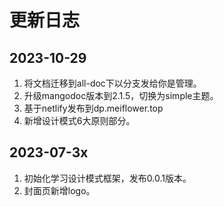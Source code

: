 # 更新日志

## 2023-10-29
1. 将文档迁移到all-doc下以分支发给你是管理。
2. 升级mangodoc版本到2.1.5，切换为simple主题。
3. 基于netlify发布到dp.meiflower.top
4. 新增设计模式6大原则部分。

## 2023-07-3x
1. 初始化学习设计模式框架，发布0.0.1版本。
2. 封面页新增logo。

